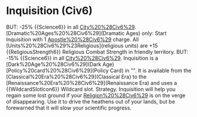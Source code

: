 # Inquisition (Civ6)

BUT: -25% {{Science6}} in all [City%20%28Civ6%29](cities).
[Dramatic%20Ages%20%28Civ6%29](Dramatic Ages) only: Start Inquisition with 1 [Apostle%20%28Civ6%29](Apostle) charge. All [Units%20%28Civ6%29%23Religious](religious units) are +15 {{ReligiousStrength6}} Religious Combat Strength in friendly territory. 
BUT: -15% {{Science6}} in all [City%20%28Civ6%29](cities).
Inquisition is a [Dark%20Age%20%28Civ6%29](Dark Age) [Policy%20card%20%28Civ6%29](Policy Card) in "". It is available from the [Classical%20Era%20%28Civ6%29](Classical Era) to the [Renaissance%20Era%20%28Civ6%29](Renaissance Era) and uses a {{WildcardSlotIcon6}} Wildcard slot.
Strategy.
Inquisition will help you regain some lost ground if your [Religion%20%28Civ6%29](religion) is on the verge of disappearing. Use it to drive the heathens out of your lands, but be forewarned that it will slow your scientific progress.